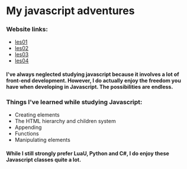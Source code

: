 # My javascript adventures

### Website links:

* [les01](http://28641.hosts1.ma-cloud.nl/les01/)
* [les02](http://28641.hosts1.ma-cloud.nl/les02/)
* [les03](http://28641.hosts1.ma-cloud.nl/les03/)
* [les04](http://28641.hosts1.ma-cloud.nl/les04/)

#### I've always neglected studying javascript because it involves a lot of front-end development. However, I do actually enjoy the freedom you have when developing in Javascript. The possibilities are endless.

### Things I've learned while studying Javascript:

* Creating elements
* The HTML hierarchy and children system
* Appending
* Functions
* Manipulating elements 

#### While I still strongly prefer LuaU, Python and C#, I do enjoy these Javascript classes quite a lot.    